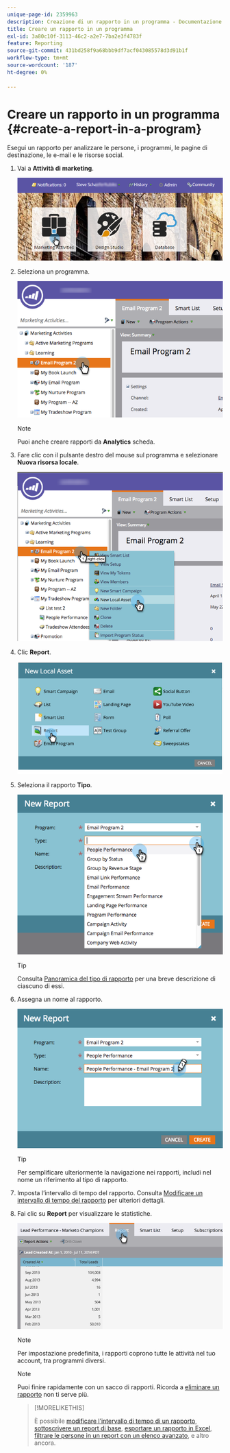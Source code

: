 ```yaml
---
unique-page-id: 2359963
description: Creazione di un rapporto in un programma - Documentazione di Marketo - Documentazione del prodotto
title: Creare un rapporto in un programma
exl-id: 3a80c10f-3113-46c2-a2e7-7ba2e3f4783f
feature: Reporting
source-git-commit: 431bd258f9a68bbb9df7acf043085578d3d91b1f
workflow-type: tm+mt
source-wordcount: '187'
ht-degree: 0%

---
```


# Creare un rapporto in un programma {#create-a-report-in-a-program}

Esegui un rapporto per analizzare le persone, i programmi, le pagine di destinazione, le e-mail e le risorse social.

1. Vai a **Attività di marketing**.

   ![](assets/login-marketing-activities.png)

1. Seleziona un programma.

   ![](assets/selectprogramreport.png)

   >[!NOTE]
   >
   >Puoi anche creare rapporti da **Analytics** scheda.

1. Fare clic con il pulsante destro del mouse sul programma e selezionare **Nuova risorsa locale**.

   ![](assets/programrightclick-asset.png)

1. Clic **Report**.

   ![](assets/image2014-9-15-18-3a36-3a46.png)

1. Seleziona il rapporto **Tipo**.

   ![](assets/choosereport.png)

   >[!TIP]
   >
   >Consulta [Panoramica del tipo di rapporto](https://docs.marketo.com/display/DOCS/Report+Type+Overview) per una breve descrizione di ciascuno di essi.

1. Assegna un nome al rapporto.

   ![](assets/namereport.png)

   >[!TIP]
   >
   >Per semplificare ulteriormente la navigazione nei rapporti, includi nel nome un riferimento al tipo di rapporto.

1. Imposta l’intervallo di tempo del rapporto. Consulta [Modificare un intervallo di tempo del rapporto](/help/marketo/product-docs/reporting/basic-reporting/editing-reports/change-a-report-time-frame.md) per ulteriori dettagli.

1. Fai clic su **Report** per visualizzare le statistiche.

   ![](assets/image2014-9-15-18-3a38-3a5.png)

   >[!NOTE]
   >
   >Per impostazione predefinita, i rapporti coprono tutte le attività nel tuo account, tra programmi diversi.

   >[!NOTE]
   >
   >Puoi finire rapidamente con un sacco di rapporti. Ricorda a [eliminare un rapporto](/help/marketo/product-docs/reporting/basic-reporting/report-activity/delete-a-report.md) non ti serve più.

   >[!MORELIKETHIS]
   >
   >È possibile [modificare l’intervallo di tempo di un rapporto](/help/marketo/product-docs/reporting/basic-reporting/editing-reports/change-a-report-time-frame.md), [sottoscrivere un report di base](/help/marketo/product-docs/reporting/basic-reporting/report-subscriptions/subscribe-to-a-basic-report.md), [esportare un rapporto in Excel](/help/marketo/product-docs/reporting/basic-reporting/report-activity/export-a-report-to-excel.md), [filtrare le persone in un report con un elenco avanzato](/help/marketo/product-docs/reporting/basic-reporting/editing-reports/filter-people-in-a-report-with-a-smart-list.md), e altro ancora.
